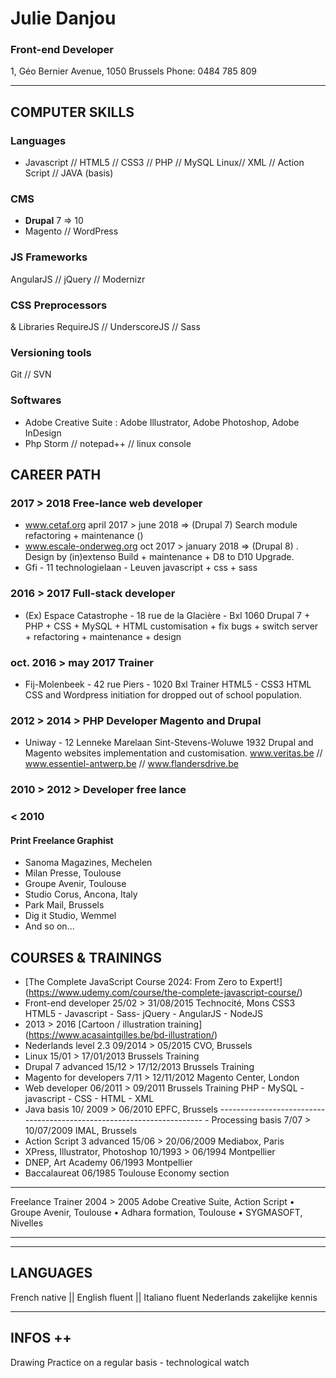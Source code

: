 # Julie Danjou

### Front-end Developer

1, Géo Bernier Avenue, 1050 Brussels
Phone: 0484 785 809

---

## COMPUTER SKILLS

### Languages

- Javascript // HTML5 // CSS3 // PHP // MySQL Linux// XML // Action Script // JAVA (basis)

### CMS

- **Drupal** 7 => 10
- Magento // WordPress

### JS Frameworks

AngularJS // jQuery // Modernizr

### CSS Preprocessors

& Libraries RequireJS // UnderscoreJS // Sass

### Versioning tools

Git // SVN

### Softwares

- Adobe Creative Suite : Adobe Illustrator, Adobe Photoshop, Adobe InDesign
- Php Storm // notepad++ // linux console

## CAREER PATH

### 2017 > 2018 Free-lance web developer

- www.cetaf.org april 2017 > june 2018 => (Drupal 7) Search module refactoring + maintenance
  ()
- www.escale-onderweg.org oct 2017 > january 2018 => (Drupal 8) . Design by (in)extenso
  Build + maintenance + D8 to D10 Upgrade.
- Gfi - 11 technologielaan - Leuven
  javascript + css + sass

### 2016 > 2017 Full-stack developer

- (Ex) Espace Catastrophe - 18 rue de la Glacière - Bxl 1060
  Drupal 7 + PHP + CSS + MySQL + HTML
  customisation + fix bugs + switch server + refactoring + maintenance + design

### oct. 2016 > may 2017 Trainer

- Fij-Molenbeek - 42 rue Piers - 1020 Bxl
  Trainer HTML5 - CSS3 HTML CSS and Wordpress initiation for dropped out of school population.

### 2012 > 2014 > PHP Developer Magento and Drupal

- Uniway - 12 Lenneke Marelaan Sint-Stevens-Woluwe 1932
  Drupal and Magento websites implementation and customisation.
  www.veritas.be // www.essentiel-antwerp.be // www.flandersdrive.be

### 2010 > 2012 > Developer free lance

### < 2010

#### Print Freelance Graphist

- Sanoma Magazines, Mechelen
- Milan Presse, Toulouse
- Groupe Avenir, Toulouse
- Studio Corus, Ancona, Italy
- Park Mail, Brussels
- Dig it Studio, Wemmel
- And so on...

## COURSES & TRAININGS

- [The Complete JavaScript Course 2024: From Zero to Expert!] (https://www.udemy.com/course/the-complete-javascript-course/)
- Front-end developer 25/02 > 31/08/2015 Technocité, Mons CSS3
  HTML5 - Javascript - Sass- jQuery - AngularJS - NodeJS
- 2013 > 2016 [Cartoon / illustration training] (https://www.acasaintgilles.be/bd-illustration/)
- Nederlands level 2.3 09/2014 > 05/2015 CVO, Brussels
- Linux 15/01 > 17/01/2013 Brussels Training
- Drupal 7 advanced 15/12 > 17/12/2013 Brussels Training
- Magento for developers 7/11 > 12/11/2012 Magento Center,
  London
- Web developer 06/2011 > 09/2011 Brussels Training PHP - MySQL - javascript - CSS - HTML - XML
- Java basis 10/ 2009 > 06/2010 EPFC, Brussels ---------------------------------------------------------------------- - Processing basis 7/07 > 10/07/2009 IMAL, Brussels
- Action Script 3 advanced 15/06 > 20/06/2009 Mediabox, Paris
- XPress, Illustrator, Photoshop 10/1993 > 06/1994 Montpellier
- DNEP, Art Academy 06/1993 Montpellier
- Baccalaureat 06/1985 Toulouse Economy section

---

Freelance Trainer
2004 > 2005
Adobe Creative Suite, Action Script
• Groupe Avenir, Toulouse
• Adhara formation, Toulouse • SYGMASOFT, Nivelles

---

---

## LANGUAGES

French native || English fluent || Italiano fluent Nederlands zakelijke kennis

---

## INFOS ++

Drawing Practice on a regular basis - technological watch

